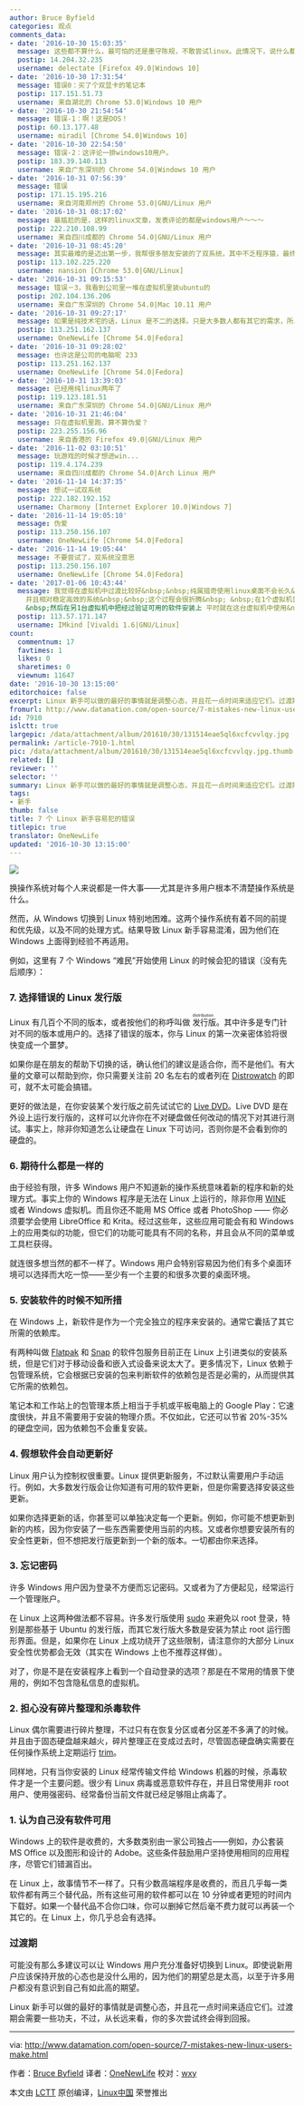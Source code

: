 ```yaml
---
author: Bruce Byfield
categories: 观点
comments_data:
- date: '2016-10-30 15:03:35'
  message: 这些都不算什么，最可怕的还是墨守陈规，不敢尝试linux。此情况下，说什么都是0。
  postip: 14.204.32.235
  username: delectate [Firefox 49.0|Windows 10]
- date: '2016-10-30 17:31:54'
  message: 错误0：买了个双显卡的笔记本
  postip: 117.151.51.73
  username: 来自湖北的 Chrome 53.0|Windows 10 用户
- date: '2016-10-30 21:54:54'
  message: 错误-1：啊！这是DOS！
  postip: 60.13.177.48
  username: miradil [Chrome 54.0|Windows 10]
- date: '2016-10-30 22:54:50'
  message: 错误-2：这评论一排windows10用户。
  postip: 183.39.140.113
  username: 来自广东深圳的 Chrome 54.0|Windows 10 用户
- date: '2016-10-31 07:56:39'
  message: 错误
  postip: 171.15.195.216
  username: 来自河南郑州的 Chrome 53.0|GNU/Linux 用户
- date: '2016-10-31 08:17:02'
  message: 最尴尬的是，这样的linux文章，发表评论的都是windows用户～～～
  postip: 222.210.108.99
  username: 来自四川成都的 Chrome 54.0|GNU/Linux 用户
- date: '2016-10-31 08:45:20'
  message: 其实最难的是迈出第一步，我帮很多朋友安装的了双系统，其中不乏程序猿，最终的结果是10个能有一个坚持下来就不错，大多数的理由都是没有QQ，没有LOL，Linux成了摆设，Linux的优势大家都知道，但是我实在是很难说服他们继续使用，真是太尴尬了。。。
  postip: 113.102.225.220
  username: nansion [Chrome 53.0|GNU/Linux]
- date: '2016-10-31 09:15:53'
  message: 错误－3，我看到公司里一堆在虚拟机里装ubuntu的
  postip: 202.104.136.206
  username: 来自广东深圳的 Chrome 54.0|Mac 10.11 用户
- date: '2016-10-31 09:27:17'
  message: 如果是纯技术宅的话，Linux 是不二的选择。只是大多数人都有其它的需求，所以 Linux 可能不是很适合那些人。
  postip: 113.251.162.137
  username: OneNewLife [Chrome 54.0|Fedora]
- date: '2016-10-31 09:28:02'
  message: 也许这是公司的电脑呢 233
  postip: 113.251.162.137
  username: OneNewLife [Chrome 54.0|Fedora]
- date: '2016-10-31 13:39:03'
  message: 已经用纯linux两年了
  postip: 119.123.181.51
  username: 来自广东深圳的 Chrome 54.0|GNU/Linux 用户
- date: '2016-10-31 21:46:04'
  message: 只在虚拟机里跑，算不算伪爱？
  postip: 223.255.156.96
  username: 来自香港的 Firefox 49.0|GNU/Linux 用户
- date: '2016-11-02 03:10:51'
  message: 玩游戏的时候才想进win...
  postip: 119.4.174.239
  username: 来自四川成都的 Chrome 54.0|Arch Linux 用户
- date: '2016-11-14 14:37:35'
  message: 想试一试双系统
  postip: 222.182.192.152
  username: Charmony [Internet Explorer 10.0|Windows 7]
- date: '2016-11-14 19:05:10'
  message: 伪爱
  postip: 113.250.156.107
  username: OneNewLife [Chrome 54.0|Fedora]
- date: '2016-11-14 19:05:44'
  message: 不要尝试了，双系统没意思
  postip: 113.250.156.107
  username: OneNewLife [Chrome 54.0|Fedora]
- date: '2017-01-06 10:43:44'
  message: 我觉得在虚拟机中过渡比较好&nbsp;&nbsp;纯属猎奇使用linux桌面不会长久&nbsp;&nbsp;长期使用linux桌面肯定要打造一个满足日常或工作
    并且相对稳定高效的系统&nbsp;&nbsp;这个过程会很折腾&nbsp; &nbsp;在1个虚拟机尝试安装配置所需软件&nbsp;&nbsp;并做好文档记录&nbsp;
    &nbsp;然后在另1台虚拟机中把经过验证可用的软件安装上 平时就在这台虚拟机中使用&nbsp;&nbsp;除了必要的安全更新&nbsp;&nbsp;避免频繁升级系统&nbsp;&nbsp;这个想法源于git&nbsp;&nbsp;多个虚拟机好比feature、develop、release和master分支&nbsp;&nbsp;过程有些繁琐&nbsp;&nbsp;但是一个有效过渡到linux桌面的方法
  postip: 113.57.171.147
  username: IMkind [Vivaldi 1.6|GNU/Linux]
count:
  commentnum: 17
  favtimes: 1
  likes: 0
  sharetimes: 0
  viewnum: 11647
date: '2016-10-30 13:15:00'
editorchoice: false
excerpt: Linux 新手可以做的最好的事情就是调整心态，并且花一点时间来适应它们。过渡期会需要一些功夫，不过，从长远来看，你的多次尝试终会得到回报。
fromurl: http://www.datamation.com/open-source/7-mistakes-new-linux-users-make.html
id: 7910
islctt: true
largepic: /data/attachment/album/201610/30/131514eae5ql6xcfcvvlqy.jpg
permalink: /article-7910-1.html
pic: /data/attachment/album/201610/30/131514eae5ql6xcfcvvlqy.jpg.thumb.jpg
related: []
reviewer: ''
selector: ''
summary: Linux 新手可以做的最好的事情就是调整心态，并且花一点时间来适应它们。过渡期会需要一些功夫，不过，从长远来看，你的多次尝试终会得到回报。
tags:
- 新手
thumb: false
title: 7 个 Linux 新手容易犯的错误
titlepic: true
translator: OneNewLife
updated: '2016-10-30 13:15:00'
---
```


![](/data/attachment/album/201610/30/131514eae5ql6xcfcvvlqy.jpg)


换操作系统对每个人来说都是一件大事——尤其是许多用户根本不清楚操作系统是什么。


然而，从 Windows 切换到 Linux 特别地困难。这两个操作系统有着不同的前提和优先级，以及不同的处理方式。结果导致 Linux 新手容易混淆，因为他们在 Windows 上面得到经验不再适用。


例如，这里有 7 个 Windows “难民”开始使用 Linux 的时候会犯的错误（没有先后顺序）：


### 7. 选择错误的 Linux 发行版


Linux 有几百个不同的版本，或者按他们的称呼叫做<ruby> 发行版 <rp>  （ </rp> <rt>  distribution </rt> <rp>  ） </rp></ruby>。其中许多是专门针对不同的版本或用户的。选择了错误的版本，你与 Linux 的第一次亲密体验将很快变成一个噩梦。


如果你是在朋友的帮助下切换的话，确认他们的建议是适合你，而不是他们。有大量的文章可以帮助到你，你只需要关注前 20 名左右的或者列在 [Distrowatch](http://distrowatch.com/) 的即可，就不太可能会搞错。


更好的做法是，在你安装某个发行版之前先试试它的 [Live DVD](https://en.wikipedia.org/wiki/Live_CD)。Live DVD 是在外设上运行发行版的，这样可以允许你在不对硬盘做任何改动的情况下对其进行测试。事实上，除非你知道怎么让硬盘在 Linux 下可访问，否则你是不会看到你的硬盘的。


### 6. 期待什么都是一样的


由于经验有限，许多 Windows 用户不知道新的操作系统意味着新的程序和新的处理方式。事实上你的 Windows 程序是无法在 Linux 上运行的，除非你用 [WINE](https://en.wikipedia.org/wiki/Wine_%28software%29) 或者 Windows 虚拟机。而且你还不能用 MS Office 或者 PhotoShop —— 你必须要学会使用 LibreOffice 和 Krita。经过这些年，这些应用可能会有和 Windows 上的应用类似的功能，但它们的功能可能具有不同的名称，并且会从不同的菜单或工具栏获得。


就连很多想当然的都不一样了。Windows 用户会特别容易因为他们有多个桌面环境可以选择而大吃一惊——至少有一个主要的和很多次要的桌面环境。


### 5. 安装软件的时候不知所措


在 Windows 上，新软件是作为一个完全独立的程序来安装的。通常它囊括了其它所需的依赖库。


有两种叫做 [Flatpak](http://flatpak.org/) 和 [Snap](http://snapcraft.io/) 的软件包服务目前正在 Linux 上引进类似的安装系统，但是它们对于移动设备和嵌入式设备来说太大了。更多情况下，Linux 依赖于包管理系统，它会根据已安装的包来判断软件的依赖包是否是必需的，从而提供其它所需的依赖包。


笔记本和工作站上的包管理本质上相当于手机或平板电脑上的 Google Play：它速度很快，并且不需要用于安装的物理介质。不仅如此，它还可以节省 20%-35% 的硬盘空间，因为依赖包不会重复安装。


### 4. 假想软件会自动更新好


Linux 用户认为控制权很重要。Linux 提供更新服务，不过默认需要用户手动运行。例如，大多数发行版会让你知道有可用的软件更新，但是你需要选择安装这些更新。


如果你选择更新的话，你甚至可以单独决定每一个更新。例如，你可能不想更新到新的内核，因为你安装了一些东西需要使用当前的内核。又或者你想要安装所有的安全性更新，但不想把发行版更新到一个新的版本。一切都由你来选择。


### 3. 忘记密码


许多 Windows 用户因为登录不方便而忘记密码。又或者为了方便起见，经常运行一个管理账户。


在 Linux 上这两种做法都不容易。许多发行版使用 [sudo](https://en.wikipedia.org/wiki/Sudo) 来避免以 root 登录，特别是那些基于 Ubuntu 的发行版，而其它发行版大多数是安装为禁止 root 运行图形界面。但是，如果你在 Linux 上成功绕开了这些限制，请注意你的大部分 Linux 安全性优势都会无效（其实在 Windows 上也不推荐这样做）。


对了，你是不是在安装程序上看到一个自动登录的选项？那是在不常用的情景下使用的，例如不包含隐私信息的虚拟机。


### 2. 担心没有碎片整理和杀毒软件


Linux 偶尔需要进行碎片整理，不过只有在恢复分区或者分区差不多满了的时候。并且由于固态硬盘越来越火，碎片整理正在变成过去时，尽管固态硬盘确实需要在任何操作系统上定期运行 [trim](https://en.wikipedia.org/wiki/Trim_%28computing%29)。


同样地，只有当你安装的 Linux 经常传输文件给 Windows 机器的时候，杀毒软件才是一个主要问题。很少有 Linux 病毒或恶意软件存在，并且日常使用非 root 用户、使用强密码、经常备份当前文件就已经足够阻止病毒了。


### 1. 认为自己没有软件可用


Windows 上的软件是收费的，大多数类别由一家公司独占——例如，办公套装 MS Office 以及图形和设计的 Adobe。这些条件鼓励用户坚持使用相同的应用程序，尽管它们错漏百出。


在 Linux 上，故事情节不一样了。只有少数高端程序是收费的，而且几乎每一类软件都有两三个替代品，所有这些可用的软件都可以在 10 分钟或者更短的时间内下载好。如果一个替代品不合你口味，你可以删掉它然后毫不费力就可以再装一个其它的。在 Linux 上，你几乎总会有选择。


### 过渡期


可能没有那么多建议可以让 Windows 用户充分准备好切换到 Linux。即使说新用户应该保持开放的心态也是没什么用的，因为他们的期望总是太高，以至于许多用户都没有意识到自己有如此高的期望。


Linux 新手可以做的最好的事情就是调整心态，并且花一点时间来适应它们。过渡期会需要一些功夫，不过，从长远来看，你的多次尝试终会得到回报。




---


via: <http://www.datamation.com/open-source/7-mistakes-new-linux-users-make.html>


作者：[Bruce Byfield](http://www.datamation.com/author/Bruce-Byfield-6030.html) 译者：[OneNewLife](https://github.com/OneNewLife) 校对：[wxy](https://github.com/wxy)


本文由 [LCTT](https://github.com/LCTT/TranslateProject) 原创编译，[Linux中国](https://linux.cn/) 荣誉推出